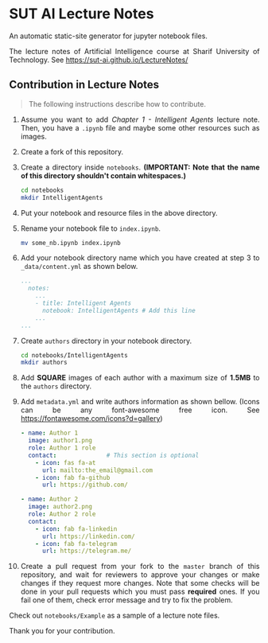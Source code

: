 <div style="text-align: justify">

# SUT AI Lecture Notes

An automatic static-site generator for jupyter notebook files.

The lecture notes of Artificial Intelligence course at Sharif University of Technology. See https://sut-ai.github.io/LectureNotes/

## Contribution in Lecture Notes

> The following instructions describe how to contribute.

1. Assume you want to add *Chapter 1 - Intelligent Agents* lecture note. Then, you have a `.ipynb` file and maybe some other resources such as images.

1. Create a fork of this repository.

1. Create a directory inside `notebooks`. **(IMPORTANT: Note that the name of this directory shouldn't contain whitespaces.)**

    ```bash
    cd notebooks
    mkdir IntelligentAgents
    ```

1. Put your notebook and resource files in the above directory.

1. Rename your notebook file to `index.ipynb`.
    
    ```bash
    mv some_nb.ipynb index.ipynb
    ```

1. Add your notebook directory name which you have created at step 3 to `_data/content.yml` as shown below.

    ```yaml
    ...
      notes:
        ...
        - title: Intelligent Agents
          notebook: IntelligentAgents # Add this line
        ...
    ...
    ```

1. Create `authors` directory in your notebook directory.
    
    ```bash
    cd notebooks/IntelligentAgents
    mkdir authors
    ```

1. Add **SQUARE** images of each author with a maximum size of **1.5MB** to the `authors` directory.

1. Add `metadata.yml` and write authors information as shown bellow. (Icons can be any font-awesome free icon. See https://fontawesome.com/icons?d=gallery)

    ```yaml
    - name: Author 1
      image: author1.png
      role: Author 1 role
      contact:              # This section is optional
        - icon: fas fa-at
          url: mailto:the_email@gmail.com
        - icon: fab fa-github
          url: https://github.com/

    - name: Author 2
      image: author2.png
      role: Author 2 role
      contact:
        - icon: fab fa-linkedin
          url: https://linkedin.com/
        - icon: fab fa-telegram
          url: https://telegram.me/
    ```

1. Create a pull request from your fork to the `master` branch of this repository, and wait for reviewers to approve your changes or make changes if they request more changes. Note that some checks will be done in your pull requests which you must pass **required** ones. If you fail one of them, check error message and try to fix the problem.

Check out `notebooks/Example` as a sample of a lecture note files.

Thank you for your contribution.

</div>
